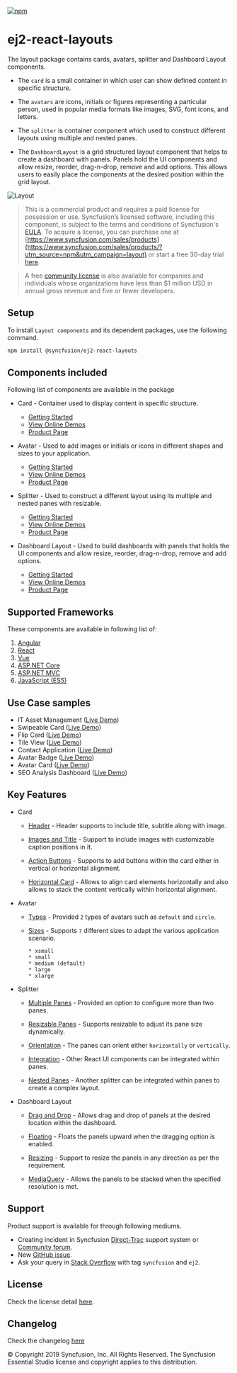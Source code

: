 [![npm](http://ej2.syncfusion.com/github-badges?package=@syncfusion/ej2-react-layouts)](https://www.npmjs.com/package/@syncfusion/ej2-react-layouts)

# ej2-react-layouts

The layout package contains cards, avatars, splitter and Dashboard Layout components. 

* The `card` is a small container in which user can show defined content in specific structure. 

* The `avatars` are icons, initials or figures representing a particular person, used in popular media formats like images, SVG, font icons, and letters.

* The `splitter` is container component which used to construct different layouts using multiple and nested panes.

* The `DashboardLayout` is a grid structured layout component that helps to create a dashboard with panels. Panels hold the UI components and allow resize, reorder, drag-n-drop, remove and add options. This allows users to easily place the components at the desired position within the grid layout.

![Layout](https://ej2.syncfusion.com/products/images/layout/readme.png)

> This is a commercial product and requires a paid license for possession or use. Syncfusion’s licensed software, including this component, is subject to the terms and conditions of Syncfusion's [EULA](https://www.syncfusion.com/eula/es/). To acquire a license, you can purchase one at [https://www.syncfusion.com/sales/products](https://www.syncfusion.com/sales/products/?utm_source=npm&utm_campaign=layout) or start a free 30-day trial [here](https://www.syncfusion.com/account/manage-trials/start-trials/?utm_source=npm&utm_campaign=layout).

> A free [community license](https://www.syncfusion.com/products/communitylicense/?utm_source=npm&utm_campaign=layout) is also available for companies and individuals whose organizations have less than $1 million USD in annual gross revenue and five or fewer developers.

## Setup

To install `Layout components` and its dependent packages, use the following command.

```sh
npm install @syncfusion/ej2-react-layouts
```

## Components included

Following list of components are available in the package

* Card - Container used to display content in specific structure.
  * [Getting Started](https://ej2.syncfusion.com/react/documentation/card/getting-started/?utm_source=npm&utm_campaign=layout)
  * [View Online Demos](https://ej2.syncfusion.com/react/demos/?utm_source=npm&utm_campaign=card#/material/card/basic)
  * [Product Page](https://www.syncfusion.com/react-ui-components/card/?utm_source=npm&utm_campaign=layout)

* Avatar - Used to add images or initials or icons in different shapes and sizes to your application.
  * [Getting Started](https://ej2.syncfusion.com/react/documentation/avatar/getting-started/?utm_source=npm&utm_campaign=layout)
  * [View Online Demos](https://ej2.syncfusion.com/react/demos/?utm_source=npm&utm_campaign=avatar#/material/avatar/default)
  * [Product Page](https://www.syncfusion.com/react-ui-components/avatar/?utm_source=npm&utm_campaign=layout)

* Splitter - Used to construct a different layout using its multiple and nested panes with resizable.
  * [Getting Started](https://ej2.syncfusion.com/react/documentation/splitter/getting-started/?utm_source=npm&utm_campaign=layout)
  * [View Online Demos](https://ej2.syncfusion.com/react/demos/?utm_source=npm&utm_campaign=splitter#/material/splitter/default)
  * [Product Page](https://www.syncfusion.com/react-ui-components/splitter/?utm_source=npm&utm_campaign=layout)

* Dashboard Layout - Used to build dashboards with panels that holds the UI components and allow resize, reorder, drag-n-drop, remove and add options.
  * [Getting Started](https://ej2.syncfusion.com/react/documentation/dashboard-layout/getting-started/?utm_source=npm&utm_campaign=layout)
  * [View Online Demos](https://ej2.syncfusion.com/react/demos/?utm_source=npm&utm_campaign=dashboard-layout#/material/dashboardlayout/default.html)
  * [Product Page](https://www.syncfusion.com/react-ui-controls/dashboard-layout/?utm_source=npm&utm_campaign=layout)

## Supported Frameworks

These components are available in following list of:

1.	[Angular](https://github.com/syncfusion/ej2-angular-ui-components/tree/master/components/layouts/?utm_source=npm&utm_campaign=layout)
2.	[React](https://github.com/syncfusion/ej2-react-ui-components/tree/master/components/layouts/?utm_source=npm&utm_campaign=layout)
3.	[Vue](https://github.com/syncfusion/ej2-vue-ui-components/tree/master/components/layouts/?utm_source=npm&utm_campaign=layout)
4.	[ASP.NET Core](https://www.syncfusion.com/aspnet-core-ui-controls/?utm_source=npm&utm_campaign=layout)
5.	[ASP.NET MVC](https://www.syncfusion.com/aspnet-mvc-ui-controls/?utm_source=npm&utm_campaign=layout)
6.	[JavaScript (ES5)](https://www.syncfusion.com/javascript-ui-controls/?utm_source=npm&utm_campaign=layout)

## Use Case samples

* IT Asset Management ([Live Demo](https://ej2.syncfusion.com/showcase/vue/assetmanagement/?utm_source=npm&utm_campaign=layout))
* Swipeable Card ([Live Demo](https://ej2.syncfusion.com/demos/?utm_source=npm&utm_campaign=card#/material/card/swipeable.html))
* Flip Card ([Live Demo](https://ej2.syncfusion.com/demos/?utm_source=npm&utm_campaign=card#/material/card/flip.html))
* Tile View ([Live Demo](https://ej2.syncfusion.com/demos/?utm_source=npm&utm_campaign=card#/material/card/tile.html))
* Contact Application ([Live Demo](https://ej2.syncfusion.com/demos/?utm_source=npm&utm_campaign=avatar#/material/avatar/listview.html))
* Avatar Badge ([Live Demo](https://ej2.syncfusion.com/demos/?utm_source=npm&utm_campaign=avatar#/material/avatar/badge.html))
* Avatar Card ([Live Demo](https://ej2.syncfusion.com/demos/?utm_source=npm&utm_campaign=avatar#/material/avatar/card.html))
* SEO Analysis Dashboard ([Live Demo](https://ej2.syncfusion.com/react/demos/?utm_source=npm&utm_campaign=dashboard-layout#/material/dashboard-layout/analytics-dashboard.html))

## Key Features

* Card
  * [Header](https://ej2.syncfusion.com/react/demos/?utm_source=npm&utm_campaign=card#/material/card/basic) - Header supports to include title, subtitle along with image.

  * [Images and Title](https://ej2.syncfusion.com/react/demos/?utm_source=npm&utm_campaign=card#/material/card/reveal) - Support to include images with customizable caption positions in it.

  * [Action Buttons](https://ej2.syncfusion.com/react/demos/?utm_source=npm&utm_campaign=card#/material/card/vertical) - Supports to add buttons within the card either in vertical or horizontal alignment.

  * [Horizontal Card](https://ej2.syncfusion.com/react/demos/?utm_source=npm&utm_campaign=card#/material/card/horizontal) - Allows to align card elements horizontally and also allows to stack the content vertically within horizontal alignment.

* Avatar
  * [Types](https://ej2.syncfusion.com/react/demos/?utm_source=npm&utm_campaign=avatar#/material/avatar/default) - Provided `2` types of avatars such as `default` and `circle`.

  * [Sizes](https://ej2.syncfusion.com/react/demos/?utm_source=npm&utm_campaign=avatar#/material/avatar/types) - Supports `7` different sizes to adapt the various application scenario.

        * xsmall
        * small
        * medium (default)
        * large
        * xlarge

* Splitter
  * [Multiple Panes](https://ej2.syncfusion.com/react/demos/?utm_source=npm&utm_campaign=splitter#/material/splitter/default) - Provided an option to configure more than two panes.

  * [Resizable Panes](https://ej2.syncfusion.com/react/demos/?utm_source=npm&utm_campaign=splitter#/material/splitter/code-editor-layout) - Supports resizable to adjust its pane size dynamically.

  * [Orientation](https://ej2.syncfusion.com/react/demos/?utm_source=npm&utm_campaign=splitter#/material/splitter/default) - The panes can orient either `horizontally` or `vertically`.

  * [Integration](https://ej2.syncfusion.com/react/demos/?utm_source=npm&utm_campaign=splitter#/material/splitter/accordion-navigation-menu) - Other React UI components can be integrated within panes.

  * [Nested Panes](https://ej2.syncfusion.com/react/demos/?utm_source=npm&utm_campaign=splitter#/material/splitter/code-editor-layout) - Another splitter can be integrated within panes to create a complex layout.

* Dashboard Layout
 
   * [Drag and Drop](https://ej2.syncfusion.com/react/demos/?utm_source=npm&utm_campaign=dashboard-layout#/material/dashboard-layout/properties.html) - Allows drag and drop of panels at the desired location within the dashboard.

   * [Floating](https://ej2.syncfusion.com/react/demos/?utm_source=npm&utm_campaign=dashboard-layout#/material/dashboard-layout/properties.html) - Floats the panels upward when the dragging option is enabled.

   * [Resizing](https://ej2.syncfusion.com/react/demos/?utm_source=npm&utm_campaign=dashboard-layout#/material/dashboard-layout/properties.html) - Support to resize the panels in any direction as per the requirement.

   * [MediaQuery](https://ej2.syncfusion.com/react/demos/?utm_source=npm&utm_campaign=dashboard-layout#/material/dashboard-layout/default.html) - Allows the panels to be stacked when the specified resolution is met.

## Support

Product support is available for through following mediums.

* Creating incident in Syncfusion [Direct-Trac](https://www.syncfusion.com/support/directtrac/incidents/?utm_source=npm&utm_campaign=layout) support system or [Community forum](https://www.syncfusion.com/forums/essential-js2/?utm_source=npm&utm_campaign=layout).
* New [GitHub issue](https://github.com/syncfusion/ej2-react-ui-components/issues/new/?utm_source=npm&utm_campaign=layout).
* Ask your query in [Stack Overflow](https://stackoverflow.com/?utm_source=npm&utm_campaign=layout) with tag `syncfusion` and `ej2`.

## License

Check the license detail [here](https://github.com/syncfusion/ej2-react-ui-components/blob/master/license/?utm_source=npm&utm_campaign=layout).

## Changelog

Check the changelog [here](https://github.com/syncfusion/ej2-react-ui-components/blob/master/components/layouts/CHANGELOG.md/?utm_source=npm&utm_campaign=layout)

© Copyright 2019 Syncfusion, Inc. All Rights Reserved. The Syncfusion Essential Studio license and copyright applies to this distribution.
